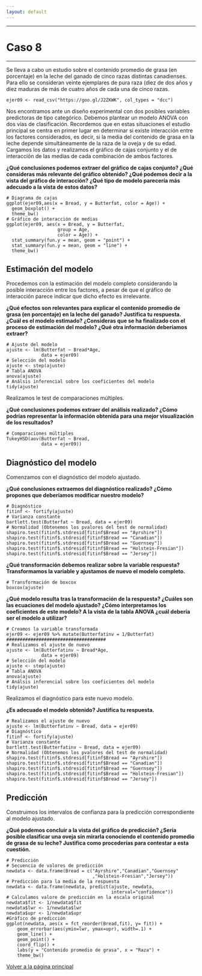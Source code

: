 ```yaml
---
layout: default
---
```


***
# Caso 8
***

Se lleva a cabo un estudio sobre el contenido promedio de grasa (en porcentaje) en la leche del ganado de cinco razas distintas canadienses. Para ello se consideran veinte ejemplares de pura raza (diez de dos años y diez maduras de más de cuatro años de cada una de cinco razas. 

```
ejer09 <- read_csv("https://goo.gl/J2ZKWK", col_types = "dcc")
```

Nos encontramos ante un diseño experimental con dos posibles variables predictoras de tipo categórico. Debemos plantear un modelo ANOVA con dos vías de clasificación. Recordemos que en estas situaciones el estudio principal se centra en primer lugar en determinar si existe interacción entre los factores considerados, es decir, si la media del contenido de grasa en la leche depende simultáneamente de la raza de la oveja y de su edad. Cargamos los datos y realizamos el gráfico de cajas conjunto y el de interacción de las medias de cada combinación de ambos factores. 

**¿Qué conclusiones podemos extraer del gráfico de cajas conjunto? ¿Qué consideras más relevante del gráfico obtenido? ¿Qué podemos decir a la vista del gráfico de interacción? ¿Qué tipo de modelo parecería más adecuado a la vista de estos datos?**

```
# Diagrama de cajas
ggplot(ejer09,aes(x = Bread, y = Butterfat, color = Age)) + 
  geom_boxplot() + 
  theme_bw()
# Gráfico de interacción de medias
ggplot(ejer09, aes(x = Bread, y = Butterfat, 
                   group = Age, 
                   color = Age)) +
  stat_summary(fun.y = mean, geom = "point") +
  stat_summary(fun.y = mean, geom = "line") +
  theme_bw()
```

## Estimación del modelo

Procedemos con la estimación del modelo completo considerando la posible interacción entre los factores, a pesar de que el gráfico de interacción parece indicar que dicho efecto es irrelevante. 

**¿Qué efectos son relevantes para explicar el contenido promedio de grasa (en porcentaje) en la leche del ganado? Justifica tu respuesta. ¿Cuál es el modelo estimado? ¿Consideras que se ha finalizado con el proceso de estimación del modelo? ¿Qué otra información deberíamos extraer?**

```
# Ajuste del modelo
ajuste <- lm(Butterfat ~ Bread*Age, 
             data = ejer09)
# Selección del modelo
ajuste <- step(ajuste)
# Tabla ANOVA
anova(ajuste)
# Análsis inferencial sobre los coeficientes del modelo
tidy(ajuste)
```

Realizamos le test de comparaciones múltiples. 

**¿Qué conclusiones podemos extraer del análisis realizado? ¿Cómo podrías representar la información obtenida para una mejor visualización de los resultados?**

```
# Comparaciones múltiples
TukeyHSD(aov(Butterfat ~ Bread, 
             data = ejer09))
```

## Diagnóstico del modelo

Comenzamos con el diagnóstico del modelo ajustado. 

**¿Qué conclusiones extraemos del diagnóstico realizado? ¿Cómo propones que deberíamos modificar nuestro modelo?** 

```
# Diagnóstico
fitinf <- fortify(ajuste)
# Varianza constante
bartlett.test(Butterfat ~ Bread, data = ejer09)
# Normalidad (Obtenemos los pvalores del test de normalidad)
shapiro.test(fitinf$.stdresid[fitinf$Bread == "Ayrshire"])
shapiro.test(fitinf$.stdresid[fitinf$Bread == "Canadian"])
shapiro.test(fitinf$.stdresid[fitinf$Bread == "Guernsey"])
shapiro.test(fitinf$.stdresid[fitinf$Bread == "Holstein-Fresian"])
shapiro.test(fitinf$.stdresid[fitinf$Bread == "Jersey"])
```

**¿Qué transformación debemos realizar sobre la variable respuesta? Transformamos la variable y ajustamos de nuevo el modelo completo.**

```
# Transformación de boxcox
boxcox(ajuste) 
```

**¿Qué modelo resulta tras la transformación de la respuesta? ¿Cuáles son las ecuaciones del modelo ajustado? ¿Cómo interpretamos los coeficientes de este modelo? A la vista de la tabla ANOVA ¿cuál debería ser el modelo a utilizar?**

```
# Creamos la variable transformada
ejer09 <- ejer09 %>% mutate(Butterfatinv = 1/Butterfat)
#####################################
# Realizamos el ajuste de nuevo
ajuste <- lm(Butterfatinv ~ Bread*Age, 
             data = ejer09)
# Selección del modelo
ajuste <- step(ajuste)
# Tabla ANOVA
anova(ajuste)
# Análsis inferencial sobre los coeficientes del modelo
tidy(ajuste)
```

 Realizamos el diagnóstico para este nuevo modelo. 
 
 **¿Es adecuado el modelo obtenido? Justifica tu respuesta.**

```
# Realizamos el ajuste de nuevo
ajuste <- lm(Butterfatinv ~ Bread, data = ejer09)
# Diagnóstico
fitinf <- fortify(ajuste)
# Varianza constante
bartlett.test(Butterfatinv ~ Bread, data = ejer09)
# Normalidad (Obtenemos los pvalores del test de normalidad)
shapiro.test(fitinf$.stdresid[fitinf$Bread == "Ayrshire"])
shapiro.test(fitinf$.stdresid[fitinf$Bread == "Canadian"])
shapiro.test(fitinf$.stdresid[fitinf$Bread == "Guernsey"])
shapiro.test(fitinf$.stdresid[fitinf$Bread == "Holstein-Fresian"])
shapiro.test(fitinf$.stdresid[fitinf$Bread == "Jersey"])
```

## Predicción 

Construimos los intervalos de confianza para la predicción correspondiente al modelo ajustado. 

**¿Qué podemos concluir a la vista del gráfico de predicción? ¿Sería posible clasificar una oveja sin mirarla conociendo el contenido promedio de grasa de su leche? Justifica como procederías para contestar a esta cuestión.**

```
# Predicción
# Secuencia de valores de predicción
newdata <- data.frame(Bread = c("Ayrshire","Canadian","Guernsey"
                                ,"Holstein-Fresian","Jersey"))
# Predicción para la media de la respuesta
newdata <- data.frame(newdata, predict(ajuste, newdata, 
                                       interval="confidence"))  
# Calculamos valore de predicción en la escala original
newdata$fit <- 1/newdata$fit
newdata$lwr <- 1/newdata$lwr
newdata$upr <- 1/newdata$upr
#Gráfico de predicción
ggplot(newdata, aes(x = fct_reorder(Bread,fit), y= fit)) + 
    geom_errorbar(aes(ymin=lwr, ymax=upr), width=.1) +
    geom_line() +
    geom_point() +
    coord_flip() +
    labs(y = "Contenido promedio de grasa", x = "Raza") +
    theme_bw()
```


[Volver a la página principal](https://jmsocuellamos.github.io)
